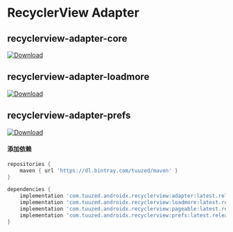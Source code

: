# RecyclerView Adapter



## recyclerview-adapter-core

[ ![Download](https://api.bintray.com/packages/tuuzed/maven/recyclerview-adapter-core/images/download.svg) ](https://bintray.com/tuuzed/maven/recyclerview-adapter-core/_latestVersion)

## recyclerview-adapter-loadmore

[ ![Download](https://api.bintray.com/packages/tuuzed/maven/recyclerview-adapter-loadmore/images/download.svg) ](https://bintray.com/tuuzed/maven/recyclerview-adapter-loadmore/_latestVersion)

## recyclerview-adapter-prefs

[ ![Download](https://api.bintray.com/packages/tuuzed/maven/recyclerview-adapter-prefs/images/download.svg) ](https://bintray.com/tuuzed/maven/recyclerview-adapter-prefs/_latestVersion)


#### 添加依赖

``` groovy
repositories {
    maven { url 'https://dl.bintray.com/tuuzed/maven' }
}

dependencies {
    implementation 'com.tuuzed.androidx.recyclerview:adapter:latest.release'
    implementation 'com.tuuzed.androidx.recyclerview:loadmore:latest.release'
    implementation 'com.tuuzed.androidx.recyclerview:pageable:latest.release'
    implementation 'com.tuuzed.androidx.recyclerview:prefs:latest.release'
}
```

